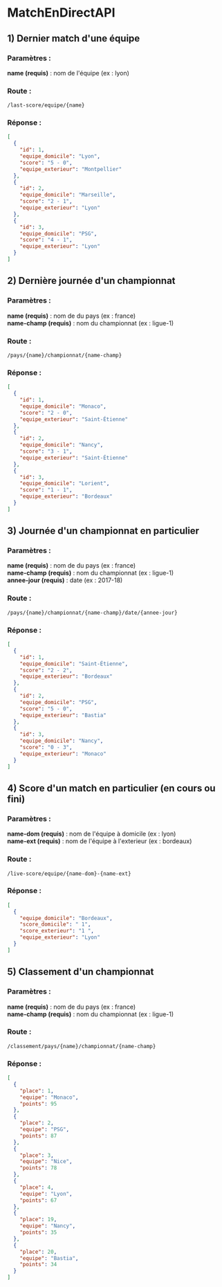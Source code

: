 # MatchEnDirectAPI

## 1) Dernier match d'une équipe

### Paramètres :


<b>name (requis)</b> : nom de l'équipe (ex : lyon)

### Route :

```
/last-score/equipe/{name}
```

### Réponse :

```json
[
  {
    "id": 1,
    "equipe_domicile": "Lyon",
    "score": "5 - 0",
    "equipe_exterieur": "Montpellier"
  },
  {
    "id": 2,
    "equipe_domicile": "Marseille",
    "score": "2 - 1",
    "equipe_exterieur": "Lyon"
  },
  {
    "id": 3,
    "equipe_domicile": "PSG",
    "score": "4 - 1",
    "equipe_exterieur": "Lyon"
  }
]
```


## 2) Dernière journée d'un championnat

### Paramètres :

<b>name (requis)</b> : nom de du pays (ex : france) <br>
<b>name-champ (requis)</b> : nom du championnat (ex : ligue-1)

### Route :

```
/pays/{name}/championnat/{name-champ}
```

### Réponse :

```json
[
  {
    "id": 1,
    "equipe_domicile": "Monaco",
    "score": "2 - 0",
    "equipe_exterieur": "Saint-Étienne"
  },
  {
    "id": 2,
    "equipe_domicile": "Nancy",
    "score": "3 - 1",
    "equipe_exterieur": "Saint-Étienne"
  },
  {
    "id": 3,
    "equipe_domicile": "Lorient",
    "score": "1 - 1",
    "equipe_exterieur": "Bordeaux"
  }
]
```

## 3) Journée d'un championnat en particulier

### Paramètres :

<b>name (requis)</b> : nom de du pays (ex : france) <br>
<b>name-champ (requis)</b> : nom du championnat (ex : ligue-1) <br>
<b>annee-jour (requis)</b> : date (ex : 2017-18)

### Route :

```
/pays/{name}/championnat/{name-champ}/date/{annee-jour}
```

### Réponse :

```json
[
  {
    "id": 1,
    "equipe_domicile": "Saint-Étienne",
    "score": "2 - 2",
    "equipe_exterieur": "Bordeaux"
  },
  {
    "id": 2,
    "equipe_domicile": "PSG",
    "score": "5 - 0",
    "equipe_exterieur": "Bastia"
  },
  {
    "id": 3,
    "equipe_domicile": "Nancy",
    "score": "0 - 3",
    "equipe_exterieur": "Monaco"
  }
]
```


## 4) Score d'un match en particulier (en cours ou fini)

### Paramètres :

<b>name-dom (requis)</b> : nom de l'équipe à domicile (ex : lyon) <br>
<b>name-ext (requis)</b> : nom de l'équipe à l'exterieur (ex : bordeaux)

### Route :

```
/live-score/equipe/{name-dom}-{name-ext}
```

### Réponse :

```json
[
  {
    "equipe_domicile": "Bordeaux",
    "score_domicile": " 1",
    "score_exterieur": "1 ",
    "equipe_exterieur": "Lyon"
  }
]
```

## 5) Classement d'un championnat

### Paramètres :

<b>name (requis)</b> : nom de du pays (ex : france) <br>
<b>name-champ (requis)</b> : nom du championnat (ex : ligue-1)

### Route :

```
/classement/pays/{name}/championnat/{name-champ}
```

### Réponse :

```json
[
  {
    "place": 1,
    "equipe": "Monaco",
    "points": 95
  },
  {
    "place": 2,
    "equipe": "PSG",
    "points": 87
  },
  {
    "place": 3,
    "equipe": "Nice",
    "points": 78
  },
  {
    "place": 4,
    "equipe": "Lyon",
    "points": 67
  },
  {
    "place": 19,
    "equipe": "Nancy",
    "points": 35
  },
  {
    "place": 20,
    "equipe": "Bastia",
    "points": 34
  }
]
```



